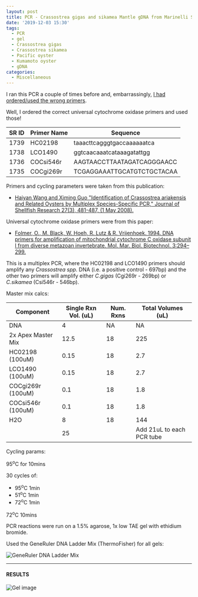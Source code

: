 ```yaml
---
layout: post
title: PCR - Crassostrea gigas and sikamea Mantle gDNA from Marinelli Shellfish Company
date: '2019-12-03 15:30'
tags:
  - PCR
  - gel
  - Crassostrea gigas
  - Crassostrea sikamea
  - Pacific oyster
  - Kumamoto oyster
  - gDNA
categories:
  - Miscellaneous
---
```

I ran this PCR a couple of times before and, embarrassingly, [I had ordered/used the wrong primers](https://robertslab.github.io/sams-notebook/2019/11/21/PCR-Crassostrea-gigas-and-sikamea-Mantle-gDNA-from-Marinellie-Shellfish-Company-No-Multiplex.html).

Well, I ordered the correct universal cytochrome oxidase primers and used those!

| SR ID | Primer Name | Sequence                   |
|-------|-------------|----------------------------|
| 1739  | HC02198     | taaacttcagggtgaccaaaaaatca |
| 1738  | LCO1490     | ggtcaacaaatcataaagatattgg  |
| 1736  | COCsi546r   | AAGTAACCTTAATAGATCAGGGAACC |
| 1735  | COCgi269r   | TCGAGGAAATTGCATGTCTGCTACAA |


Primers and cycling parameters were taken from this publication:

- [Haiyan Wang and Ximing Guo "Identification of Crassostrea ariakensis and Related Oysters by Multiplex Species-Specific PCR," Journal of Shellfish Research 27(3), 481-487, (1 May 2008).](https://www.researchgate.net/profile/Ximing_Guo/publication/259643859_Identification_of_Crassostrea_ariakensis_and_related_oysters_by_multiplex_species-specific_PCR/links/55c79eb708aeb9756746e35e/Identification-of-Crassostrea-ariakensis-and-related-oysters-by-multiplex-species-specific-PCR.pdf)

Universal cytochrome oxidase primers were from this paper:

- [Folmer, O., M. Black, W. Hoeh, R. Lutz & R. Vrijenhoek. 1994. DNA
primers for amplification of mitochondrial cytochrome C oxidase
subunit I from diverse metazoan invertebrate. Mol. Mar. Biol.
Biotechnol. 3:294–299.](https://www.researchgate.net/publication/15316743_DNA_primers_for_amplification_of_mitochondrial_Cytochrome_C_oxidase_subunit_I_from_diverse_metazoan_invertebrates)


This is a multiplex PCR, where the HC02198 and LCO1490 primers should amplify any _Crassostrea spp._ DNA (i.e. a positive control - 697bp) and the other two primers will amplify either _C.gigas_ (Cgi269r - 269bp) or _C.sikamea_ (Csi546r - 546bp).

Master mix calcs:

| Component              | Single Rxn Vol. (uL) | Num. Rxns | Total Volumes (uL)        |
|------------------------|----------------------|-----------|---------------------------|
| DNA                    | 4                    | NA        | NA                        |
| 2x Apex Master Mix | 12.5                 | 18        | 225                       |
| HC02198 (100uM)              | 0.15                 | 18        | 2.7                       |
| LCO1490 (100uM)           | 0.15                 | 18        | 2.7                       |
| COCgi269r (100uM)           | 0.1                  | 18        | 1.8                       |
| COCsi546r (100uM)            | 0.1                  | 18        | 1.8                       |
| H2O                    | 8                    | 18        | 144                       |
|                        | 25                   |           | Add 21uL to each PCR tube |


Cycling params:

95<sup>o</sup>C for 10mins

30 cycles of:

- 95<sup>o</sup>C 1min
- 51<sup>o</sup>C 1min
- 72<sup>o</sup>C 1min

72<sup>o</sup>C 10mins

PCR reactions were run on a 1.5% agarose, 1x low TAE gel with ethidium bromide.

Used the GeneRuler DNA Ladder Mix (ThermoFisher) for all gels:

![GeneRuler DNA Ladder Mix](https://github.com/RobertsLab/resources/blob/master/protocols/Commercial_Protocols/ThermoFisher_OgeneRuler_DNA_Ladder_Mix_F100439.jpg?raw=true)


---

#### RESULTS


![Gel image](https://github.com/RobertsLab/sams-notebook/blob/master/images/20191203_gel_cgigas_csikamea_PCR.jpg?raw=true)
